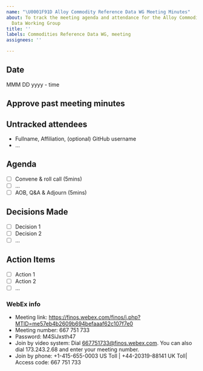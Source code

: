 ```yaml
---
name: "\U0001F91D Alloy Commodity Reference Data WG Meeting Minutes"
about: To track the meeting agenda and attendance for the Alloy Commodities Reference
  Data Working Group
title: ''
labels: Commodities Reference Data WG, meeting
assignees: ''

---
```


## Date
MMM DD yyyy - time

## Approve past meeting minutes

## Untracked attendees
- Fullname, Affiliation, (optional) GitHub username
- ...

## Agenda
- [ ] Convene & roll call (5mins)
- [ ] ...
- [ ] AOB, Q&A & Adjourn (5mins)

## Decisions Made
- [ ] Decision 1
- [ ] Decision 2
- [ ] ...

## Action Items
- [ ] Action 1
- [ ] Action 2
- [ ] ...

### WebEx info
- Meeting link: https://finos.webex.com/finos/j.php?MTID=me57eb4b2609b694befaaaf62c107f7e0
- Meeting number: 667 751 733
- Password: M4SiJxsth47
- Join by video system: Dial 667751733@finos.webex.com. You can also dial 173.243.2.68 and enter your meeting number.
- Join by phone: +1-415-655-0003 US Toll | +44-20319-88141 UK Toll| Access code: 667 751 733
